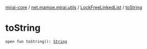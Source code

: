[mirai-core](../../index.md) / [net.mamoe.mirai.utils](../index.md) / [LockFreeLinkedList](index.md) / [toString](./to-string.md)

# toString

`open fun toString(): `[`String`](https://kotlinlang.org/api/latest/jvm/stdlib/kotlin/-string/index.html)